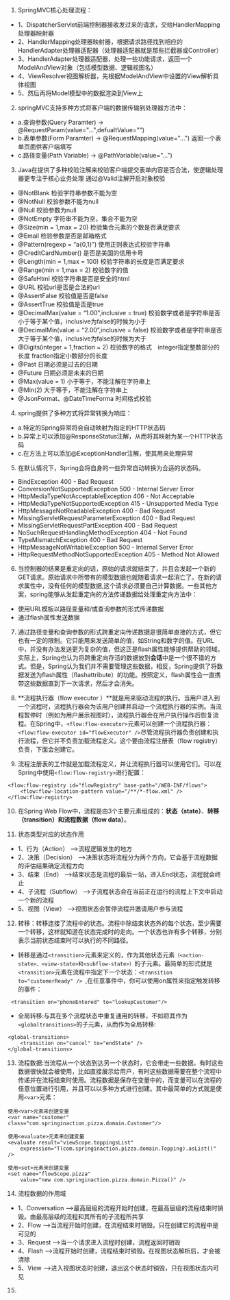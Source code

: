 1. SpringMVC核心处理流程：
- 1、DispatcherServlet前端控制器接收发过来的请求，交给HandlerMapping处理器映射器
- 2、HandlerMapping处理器映射器，根据请求路径找到相应的HandlerAdapter处理器适配器（处理器适配器就是那些拦截器或Controller）
- 3、HandlerAdapter处理器适配器，处理一些功能请求，返回一个ModelAndView对象（包括模型数据、逻辑视图名）
- 4、ViewResolver视图解析器，先根据ModelAndView中设置的View解析具体视图
- 5、然后再将Model模型中的数据渲染到View上

2. springMVC支持多种方式将客户端的数据传输到处理器方法中：
- a.查询参数(Query Paramter) -> @RequestParam(value="...",defualtValue="")
- b.表单参数(Form Paramter) -> @RequestMapping(value="...") 返回一个表单页面供客户端填写
- c.路径变量(Path Variable) -> @PathVariable(value="...")

3. Java在提供了多种校验注解来校验客户端提交表单内容是否合法，使逻辑处理器更专注于核心业务处理 通过@Valid注解开启对象校验
- @NotBlank    检验字符串参数不能为空
- @NotNull    校验参数不能为null
- @Null    校验参数为null
- @NotEmpty    字符串不能为空，集合不能为空
- @Size(min = 1,max = 20)    检验集合元素的个数是否满足要求
- @Email    检验参数是否是邮箱格式
- @Pattern(regexp = “a{0,1}”)    使用正则表达式校验字符串
- @CreditCardNumber()    是否是美国的信用卡号
- @Length(min = 1,max = 100)    校验字符串的长度是否满足要求
- @Range(min = 1,max = 2)    校验数字的值
- @SafeHtml    校验字符串是否是安全的html
- @URL    校验url是否是合法的url
- @AssertFalse    校验值是否是false
- @AssertTrue    校验值是否是true
- @DecimalMax(value = “1.00”,inclusive = true)    校验数字或者是字符串是否小于等于某个值，inclusive为false的时候为小于
- @DecimalMin(value = “2.00”,inclusive = false)    校验数字或者是字符串是否大于等于某个值，inclusive为false的时候为大于
- @Digits(integer = 1,fraction = 2)    校验数字的格式　integer指定整数部分的长度 fraction指定小数部分的长度
- @Past    日期必须是过去的日期
- @Future    日期必须是未来的日期
- @Max(value = 1)    小于等于，不能注解在字符串上
- @Min(2)    大于等于，不能注解在字符串上
- @JsonFormat、@DateTimeForma  时间格式校验

4. spring提供了多种方式将异常转换为响应：
- a.特定的Spring异常将会自动映射为指定的HTTP状态码
- b.异常上可以添加@ResponseStatus注解，从而将其映射为某一个HTTP状态码
- c.在方法上可以添加@ExceptionHandler注解，使其用来处理异常

5. 在默认情况下，Spring会将自身的一些异常自动转换为合适的状态码。
- BindException 400 - Bad Request
- ConversionNotSupportedException 500 - Internal Server Error
- HttpMediaTypeNotAcceptableException 406 - Not Acceptable
- HttpMediaTypeNotSupportedException 415 - Unsupported Media Type
- HttpMessageNotReadableException 400 - Bad Request
- MissingServletRequestParameterException 400 - Bad Request
- MissingServletRequestPartException 400 - Bad Request
- NoSuchRequestHandlingMethodException 404 - Not Found
- TypeMismatchException 400 - Bad Request
- HttpMessageNotWritableException 500 - Internal Server Error
- HttpRequestMethodNotSupportedException 405 - Method Not Allowed

6. 当控制器的结果是重定向的话，原始的请求就结束了，并且会发起一个新的GET请求。原始请求中所带有的模型数据也就随着请求一起消亡了。在新的请求属性中，没有任何的模型数据,这个请求必须要自己计算数据。一些其他方案，spring能够从发起重定向的方法传递数据给处理重定向方法中：
- 使用URL模板以路径变量和/或查询参数的形式传递数据
- 通过flash属性发送数据

7. 通过路径变量和查询参数的形式跨重定向传递数据是很简单直接的方式，但它也有一定的限制。它只能用来发送简单的值，如String和数字的值。在URL中，并没有办法发送更为复杂的值，但这正是flash属性能够提供帮助的领域。实际上，Spring也认为将跨重定向存活的数据放到**会话**中是一个很不错的方式。但是，Spring认为我们并不需要管理这些数据，相反，Spring提供了将数据发送为flash属性（flashattribute）的功能。按照定义，flash属性会一直携带这些数据直到下一次请求，然后才会消失。

8. **流程执行器（flow executor ）**就是用来驱动流程的执行。当用户进入到一个流程时，流程执行器会为该用户创建并启动一个流程执行器的实例。当流程暂停时（例如为用户展示视图时），流程执行器会在用户执行操作后恢复流程。在Spring中，``` <flow:flow-executor> ```元素可以创建一个流程执行器：```<flow:flow-executor id="flowExecutor" />```尽管流程执行器负责创建和执行流程，但它并不负责加载流程定义。这个要由流程注册表（flow registry）负责，下面会创建它。


9. 流程注册表的工作就是加载流程定义，并让流程执行器可以使用它们。可以在Spring中使用```<flow:flow-registry>```进行配置：
```
<flow:flow-registry id="flowRegistry" base-path="/WEB-INF/flows">
    <flow:flow-location-pattern value="/**/*-flow.xml" />
</flow:flow-registry>
```
10. 在Spring Web Flow中，流程是由3个主要元素组成的：**状态（state）**、**转移（transition）**和**流程数据（flow data）**。

11. 状态类型对应的状态作用
- 1、行为（Action） 	-->流程逻辑发生的地方
- 2、决策（Decision） 	-->决策状态将流程分为两个方向，它会基于流程数据的评估结果确定流程方向
- 3、结束（End） 	    -->结束状态是流程的最后一站，进入End状态，流程就会终止
- 4、子流程（Subflow） 	-->子流程状态会在当前正在运行的流程上下文中启动一个新的流程
- 5、视图（View） 	    -->视图状态会暂停流程并邀请用户参与流程

12. 转移：转移连接了流程中的状态。流程中除结束状态外的每个状态，至少需要一个转移，这样就知道在状态完成时的走向。一个状态也许有多个转移，分别表示当前状态结束时可以执行的不同路径。
- 转移是通过```<transition>```元素来定义的，作为其他状态元素```（<action-state>、<view-state>和<subflow-state>）```的子元素。最简单的形式就是```<transition>```元素在流程中指定下一个状态：``` <transition to="customerReady" />  ```,在任意事件中，你可以使用on属性来指定触发转移的事件：
```
 <transition on="phoneEntered" to="lookupCustomer"/> 
```
- 全局转移:与其在多个流程状态中重复通用的转移，不如将其作为```<globaltransitions>```的子元素，从而作为全局转移:
```
<global-transitions>
    <transition on="cancel" to="endState" />
</global-transitions>
```

13. 流程数据:当流程从一个状态到达另一个状态时，它会带走一些数据。有时这些数据很快就会被使用，比如直接展示给用户，有时这些数据需要在整个流程中传递并在流程结束时使用。流程数据是保存在变量中的，而变量可以在流程的任意位置进行引用，并且可以以多种方式进行创建。其中最简单的方式就是使用```<var>```元素：
```
使用<var>元素来创建变量
<var name="customer" class="com.springinaction.pizza.domain.Customer"/>

使用<evaluate>元素来创建变量
<evaluate result="viewScope.toppingsList"
    expression="T(com.springinaction.pizza.domain.Topping).asList()" />

使用<set>元素来创建变量
<set name="flowScope.pizza"
    value="new com.springinaction.pizza.domain.Pizza()" />
```

14. 流程数据的作用域
- 1、Conversation 	-->最高层级的流程开始时创建，在最高层级的流程结束时销毁。由最高层级的流程和其所有的子流程所共享
- 2、Flow 	        -->当流程开始时创建，在流程结束时销毁。只在创建它的流程中是可见的
- 3、Request 	    -->当一个请求进入流程时创建，流程返回时销毁
- 4、Flash      	-->流程开始时创建，流程结束时销毁。在视图状态解析后，才会被清除
- 5、View 	        -->进入视图状态时创建，退出这个状态时销毁，只在视图状态内可见

15. 
